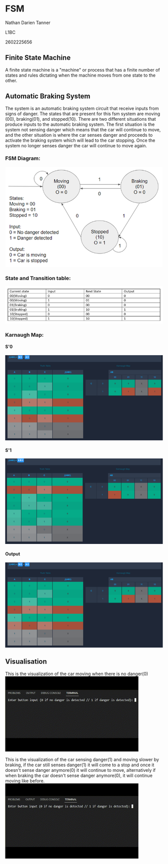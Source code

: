 # FSM
Nathan Darien Tanner


L1BC


2602225656

## Finite State Machine
A finite state machine is a "machine" or process that has a finite number of states and rules dictating when the machine moves from one state to the other.

## Automatic Braking System
The system is an automatic braking system circuit that receive inputs from signs of danger. The states that are present for this fsm system are moving (00), braking(01), and stopped(10). There are two different situations that produce inputs to the automatic braking system. The first situation is the system not sensing danger which means that the car will continue to move, and the other situation is where the car senses danger and proceeds to activate the braking system which will lead to the car stopping. Once the system no longer senses danger the car will continue to move again.


### FSM Diagram:
![Space N = 800](images/FSMdiagram.png)

### State and Transition table:
![Space N = 800](images/statetransition.png)

### Karnaugh Map:

#### S'0
![Space N = 800](images/KMAP1&3.png)

#### S'1
![Space N = 800](images/KMAP2.png)

#### Output
![Space N = 800](images/KMAP1&3.png)


## Visualisation
This is the visualization of the car moving when there is no danger(0)![Space N = 800](images/moving.gif)


This is the visualization of the car sensing danger(1) and moving slower by braking, if the car still senses danger(1) it will come to a stop and once it doesn't sense danger anymore(0) it will continue to move, alternatively if when braking the car doesn't sense danger anymore(0), it will continue moving like before.![Space N = 800](images/braking.gif)
